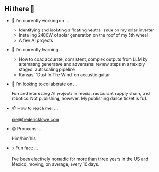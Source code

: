 ## Hi there 👋

- 🔭 I’m currently working on ...

	- Identifying and isolating a floating neutral issue on my solar inverter
	- Installing 2400W of solar generation on the roof of my 5th wheel
	- A few AI projects

- 🌱 I’m currently learning ...

	- How to coax accurate, consistent, complex outputs from LLM by alternating generative and adversarial review steps in a flexibly staged, autoscaling pipeline
	- Kansas' 'Dust In The Wind' on acoustic guitar

- 👯 I’m looking to collaborate on ...

	Fun and interesting AI projects in media, restaurant supply chain, and robotics. Not publishing, however. My publishing dance ticket is full.

- 📫 How to reach me: ...

	me@fredericklowe.com

- 😄 Pronouns: ...

	Him/him/his

- ⚡ Fun fact: ...

	I've been electively nomadic for more than three years in the US and Mexico, moving, on average, every 10 days.
